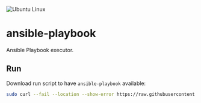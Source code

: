 ![Ubuntu Linux](https://img.shields.io/badge/tested-ubuntu-green.svg)

# ansible-playbook

Ansible Playbook executor.

## Run

Download run script to have `ansible-playbook` available:

```bash
sudo curl --fail --location --show-error https://raw.githubusercontent.com/suckowbiz/dockerside/master/ansible/playbook/ansible-playbook -o /usr/local/bin/ansible-playbook && sudo chmod +x /usr/local/bin/ansible-playbook
```
